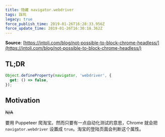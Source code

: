 ```yaml
---
title: 隐藏 navigator.webdriver
tags: 踩坑
legacy: true
force_publish_time: 2019-01-26T16:28:33.956Z
force_update_time: 2019-01-26T16:30:18.362Z
---
```


**Source**:  [https://intoli.com/blog/not-possible-to-block-chrome-headless/](https://intoli.com/blog/not-possible-to-block-chrome-headless/)

## TL;DR
```javascript
Object.defineProperty(navigator, 'webdriver', {
  get: () => false,
});
```

## Motivation
<del>N/A</del>

要用 Puppeteer 爬淘宝。然而只要有一点自动化测试的意思，Chrome 就会把 `navigator.webdriver` 设置成 `true`。淘宝的登陆页面会判断这个属性。
